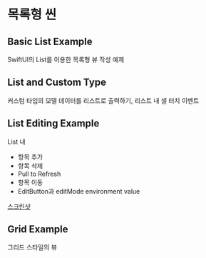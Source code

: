 # 목록형 씬

## Basic List Example

SwiftUI의 List를 이용한 목록형 뷰 작성 예제

## List and Custom Type

커스텀 타입의 모델 데이터를 리스트로 출력하기, 리스트 내 셀 터치 이벤트

## List Editing Example

List 내
- 항목 추가
- 항목 삭제
- Pull to Refresh
- 항목 이동
- EditButton과 editMode environment value

[스크린샷](./Resources/list-editing.png)

## Grid Example

그리드 스타일의 뷰
